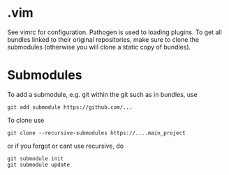 # .vim
See vimrc for configuration.
Pathogen is used to loading plugins.
To get all bundles linked to their original repositories, 
make sure to clone the submodules (otherwise you will clone a static copy of bundles).

# Submodules
To add a submodule, e.g. git within the git such as in bundles, use
```
git add submodule https://github.com/...
```
To clone use
```
git clone --recursive-submodules https://....main_project
```
or if you forgot or cant use recursive, do 
```
git submodule init
git submodule update
```
